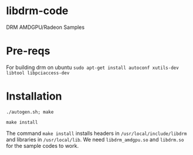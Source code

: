 # libdrm-code

DRM AMDGPU/Radeon Samples

# Pre-reqs

For building drm on ubuntu
`sudo apt-get install autoconf xutils-dev libtool libpciaccess-dev`

# Installation
`./autogen.sh; make`

`make install`

The command `make install` installs headers in `/usr/local/include/libdrm` and libraries in `/usr/local/lib`. We need `libdrm_amdgpu.so` and `libdrm.so` for the sample codes to work.
